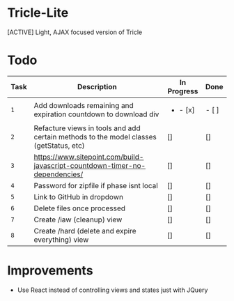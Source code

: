 # Tricle-Lite
[ACTIVE] Light, AJAX focused version of Tricle

# Todo

| Task | Description | In Progress | Done |
| --- | --- | --- | --- |
| `1` | Add downloads remaining and expiration countdown to download div | <ul><li>- [x]</li></ul> | - [ ] |
| `2` | Refacture views in tools and add certain methods to the model classes (getStatus, etc) | [] | [] |
| `3` | https://www.sitepoint.com/build-javascript-countdown-timer-no-dependencies/ | [] | [] |
| `4` | Password for zipfile if phase isnt local | [] | [] |
| `5` | Link to GitHub in dropdown | [] | [] |
| `6` | Delete files once processed | [] | [] |
| `7` | Create /iaw (cleanup) view | [] | [] |
| `8` | Create /hard (delete and expire everything) view | [] | [] |

# Improvements
- Use React instead of controlling views and states just with JQuery
